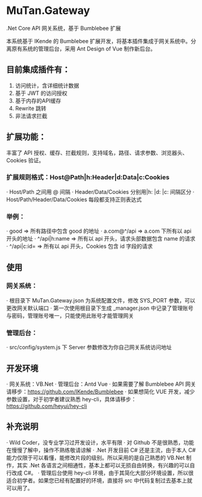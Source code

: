 # MuTan.Gateway
.Net Core API 网关系统，基于 Bumblebee 扩展


本系统基于 IKende 的 Bumblebee 扩展开发，将基本插件集成于网关系统中。分离原有系统的管理后台，采用 Ant Design of Vue 制作新后台。

## 目前集成插件有：
1. 访问统计，含详细统计数据
2. 基于 JWT 的访问授权
3. 基于内存的API缓存
4. Rewrite 跳转
5. 非法请求拦截

## 扩展功能：
丰富了 API 授权、缓存、拦截规则，支持域名，路径、请求参数、浏览器头、Cookies 验证。

### 扩展规则格式：Host@Path|h:Header|d:Data|c:Cookies
· Host/Path 之间用 @ 间隔
· Header/Data/Cookies 分别用|h: |d: |c: 间隔区分
· Host/Path/Header/Data/Cookies 每段都支持正则表达式
### 举例：
· good => 所有路径中包含 good 的地址
· a.com@^/api => a.com 下所有以 api 开头的地址
· ^/api|h:name => 所有以 api 开头，请求头部数据包含 name 的请求
· ^/api|c:id\= => 所有以 api 开头，Cookies 包含 id 字段的请求

## 使用
### 网关系统：
· 根目录下 MuTan.Gateway.json 为系统配置文件，修改 SYS_PORT 参数，可以更改网关默认端口
· 第一次使用根目录下生成 _manager.json 中记录了管理账号与密码，管理账号唯一，只能使用此账号才能管理网关
### 管理后台：
· src/config/system.js 下 Server 参数修改为你自己网关系统访问地址

## 开发环境
· 网关系统：VB.Net
· 管理后台：Antd Vue
· 如果需要了解 Bumblebee API 网关请移步：https://github.com/IKende/Bumblebee
· 如果想简化 VUE 开发，减少参数设置，对于初学者建议熟悉 hey-cli，具体请移步：https://github.com/heyui/hey-cli


## 补充说明
· Wild Coder，没专业学习过开发设计，水平有限
· 对 Github 不是很熟悉，功能在慢慢了解中，操作不熟练敬请谅解
· .Net 开发目前 C# 还是主流，由于本人 C# 能力仅限于可以看懂，能修改片段的级别。所以采用的是自己熟悉的 VB.Net 制作，其实 .Net 各语言之间相通性，基本上都可以无损自由转换，有兴趣的可以自行改成 C#。
· 管理后台使用 hey-cli 环境，由于其简化大部分环境设置，所以很适合初学者。如果您已经有配置好的环境，直接将 src 中代码复制过去基本上就可以用了。
